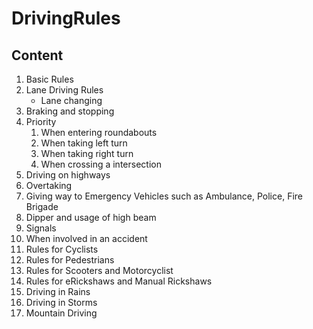 # DrivingRules
## Content
1. Basic Rules
2. Lane Driving Rules
    * Lane changing
3. Braking and stopping
4. Priority
    1. When entering roundabouts
    2. When taking left turn
    3. When taking right turn
    4. When crossing a intersection
5. Driving on highways
6. Overtaking
7. Giving way to Emergency Vehicles such as Ambulance, Police, Fire Brigade
8. Dipper and usage of high beam
9. Signals
10. When involved in an accident
11. Rules for Cyclists
12. Rules for Pedestrians
13. Rules for Scooters and Motorcyclist
14. Rules for eRickshaws and Manual Rickshaws
15. Driving in Rains
16. Driving in Storms
17. Mountain Driving
